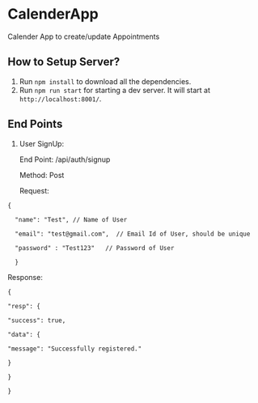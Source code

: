 # CalenderApp
Calender App to create/update Appointments


## How to Setup Server?

1. Run `npm install` to download all the dependencies.
2. Run `npm run start` for starting a dev server. It will start at `http://localhost:8001/`.


## End Points

1. User SignUp:

   End Point: /api/auth/signup

   Method: Post
   
   Request:
 ```
 {
   
   "name": "Test", // Name of User
   
   "email": "test@gmail.com",  // Email Id of User, should be unique
   
   "password" : "Test123"   // Password of User
   
   }
   ```   
   Response:
   
   ```
   {
   
   "resp": {
   
   "success": true,
   
   "data": {
   
   "message": "Successfully registered."
   
   }
   
   }
   
   }
   ```



